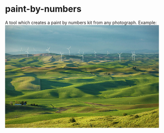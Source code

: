 # paint-by-numbers
A tool which creates a paint by numbers kit from any photograph. 
Example:
![alt text](palouse.jpg)

